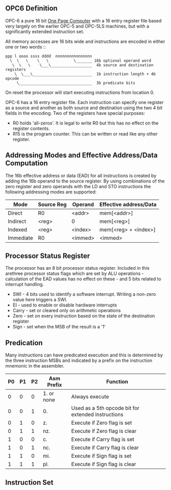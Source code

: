OPC6 Definition
-----------------

OPC-6 a pure 16 bit [One Page Computer](.) with a 16 entry register file based very largely on the earlier
OPC-5 and OPC-5LS machines, but with a significantly extended instruction set.

All memory accesses are 16 bits wide and instructions are encoded in either one or two words ::

    ppp l oooo ssss dddd  nnnnnnnnnnnnnnnn
      \  \   \    \   \           \_______ 16b optional operand word
       \  \   \    \___\__________________  4b source and destination registers
        \  \___\__________________________  1b instruction length + 4b opcode
         \________________________________  3b predicate bits                         

On reset the processor will start executing instructions from location 0.

OPC-6 has a 16 entry register file. Each instruction can specify one register as a source and another as both source
and destination using the two 4 bit fields in the encoding. Two of the registers have special purposes:

  * R0 holds 'all-zeros'. It is legal to write R0 but this has no effect on the register contents.
  * R15 is the program counter. This can be written or read like any other register.

Addressing Modes and Effective Address/Data Computation
-------------------------------------------------------

The 16b effective address or data (EAD) for all instructions is created by adding the 16b operand to the source register.
By using combinations of the zero register and zero operands with the LD and STO instructions the following addressing modes are supported:

  |  Mode     | Source Reg | Operand   |  Effective address/Data  |
  |-----------|------------|-----------|--------------------------|
  | Direct    | R0         | \<addr\>  | mem[\<addr\>]            |
  | Indirect  | \<reg\>    | 0         | mem[\<reg\>]             |
  | Indexed   | \<reg\>    | \<index\> | mem[\<reg\> + \<index\>] |
  | Immediate | R0         | \<immed\> | \<immed\>                |

Processor Status Register
-------------------------

The processor has an 8 bit processor status register. Included in this arethree processor status flags which 
are set by ALU operations - calculation of the EAD values has no effect on these - and 5 bits related to interrupt
handling. 

  * SWI   - 4 bits used to identify a software interrupt. Writing a non-zero value here triggers a SWI.
  * EI    - used to enable or disable hardware interrupts
  * Carry - set or cleared only on arithmetic operations
  * Zero  - set on every instruction based on the state of the destination register
  * Sign  - set when the MSB of the result is a '1'

Predication
-----------

Many instructions can have predicated execution and this is determined by the three instruction MSBs and indicated by
a prefix on the instruction mnemonic in the assembler.

  | P0 | P1 | P2 | Asm Prefix | Function                                           |
  |----|----|----|------------|----------------------------------------------------|
  |  0 |  0 |  0 | 1. or none | Always execute                                     |
  |  0 |  0 |  1 | 0.         | Used as a 5th opcode bit for extended instructions |
  |  0 |  1 |  0 | z.         | Execute if Zero flag is set                        |
  |  0 |  1 |  1 | nz.        | Execute if Zero flag is clear                      |
  |  1 |  0 |  0 | c.         | Execute if Carry flag is set                       |
  |  1 |  0 |  1 | nc.        | Execute if Carry flag is clear                     |
  |  1 |  1 |  0 | mi.        | Execute if Sign flag is set                        |
  |  1 |  1 |  1 | pl.        | Execute if Sign flag is clear                      |

Instruction Set
---------------


